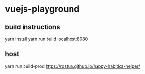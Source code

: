 # vuejs-playground

## build instructions
yarn install
yarn run build
localhost:8080

## host
yarn run build-prod
https://rostun.github.io/happy-habitica-helper/